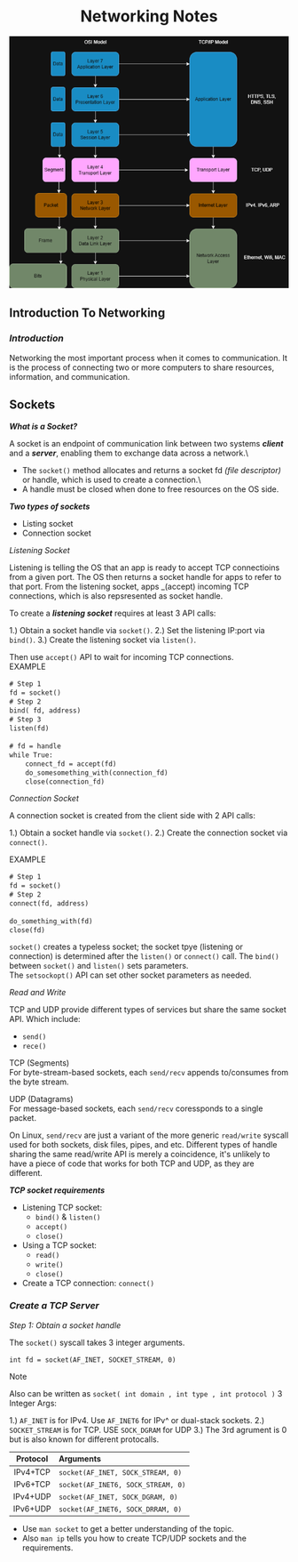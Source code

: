 <div align="center">
<h1 align="center">Networking Notes</h1>

<p align="center">
<img src="https://github.com/jracelis-hub/my-learning-notes/blob/main/images/osi_tcp_ip.png">
</p>

</div>

## Introduction To Networking

### ***Introduction***

Networking the most important process when it comes to communication. It is the process of connecting two or more computers to share resources, information, and communication.


## Sockets

***What is a Socket?***

A socket is an endpoint of communication link between two systems ***client*** and a ***server***, enabling them to exchange data across a network.\

* The `socket()` method allocates and returns a socket fd _(file descriptor)_ or handle, which is used to create a connection.\
* A handle must be closed when done to free resources on the OS side.


***Two types of sockets***

* Listing socket
* Connection socket

_Listening Socket_

Listening is telling the OS that an app is ready to accept TCP connectioins from a given port. The OS then returns a socket handle for apps to refer to that port. From the listening socket, apps _(accept) incoming TCP connections, which is also repsresented as socket handle. 

To create a ***listening socket*** requires at least 3 API calls:

1.) Obtain a socket handle via `socket()`.
2.) Set the listening IP:port via `bind()`.
3.) Create the listening socket via `listen()`.

Then use `accept()` API to wait for incoming TCP connections.\
EXAMPLE
```
# Step 1
fd = socket()
# Step 2
bind( fd, address)
# Step 3
listen(fd)

# fd = handle
while True:
	connect_fd = accept(fd)
	do_somesomething_with(connection_fd)
	close(connection_fd)
```

_Connection Socket_

A connection socket is created from the client side with 2 API calls:

1.) Obtain a socket handle via `socket()`.
2.) Create the connection socket via `connect()`.

EXAMPLE
```
# Step 1
fd = socket()
# Step 2
connect(fd, address)

do_something_with(fd)
close(fd)
```

`socket()` creates a typeless socket; the socket tpye (listening or connection) is determined after the `listen()` or `connect()` call. The `bind()` between `socket()` and `listen()` sets parameters.\
The `setsockopt()` API can set other socket parameters as needed.

_Read and Write_

TCP and UDP provide different types of services but share the same socket API. Which include:
* `send()`
* `rece()`

TCP (Segments)\
For byte-stream-based sockets, each `send/recv` appends to/consumes from the byte stream.

UDP (Datagrams)\
For message-based sockets, each `send/recv` coressponds to a single packet.

On Linux, `send/recv` are just a variant of the more generic `read/write` syscall used for both sockets, disk files, pipes, and etc. Different types of handle sharing the same read/write API is merely a coincidence, it's unlikely to have a piece of code that works for both TCP and UDP, as they are different.

***TCP socket requirements***

* Listening TCP socket:
	* `bind()` & `listen()`
	* `accept()`
	* `close()`
* Using a TCP socket:
	* `read()`
	* `write()`
	* `close()`
* Create a TCP connection: `connect()`

### ***Create a TCP Server***

_Step 1: Obtain a socket handle_

The `socket()` syscall takes 3 integer arguments.
```
int fd = socket(AF_INET, SOCKET_STREAM, 0)
```
> [!NOTE]
> Also can be written as `socket( int domain , int type , int protocol )`
3 Integer Args:

1.) `AF_INET` is for IPv4. Use `AF_INET6` for IPv^ or dual-stack sockets.
2.) `SOCKET_STREAM` is for TCP. USE `SOCK_DGRAM` for UDP
3.) The 3rd agrument is 0 but is also known for different protocalls.

| Protocol | Arguments |
|:---:|:---|
| IPv4+TCP | `socket(AF_INET, SOCK_STREAM, 0)` |
| IPv6+TCP | `socket(AF_INET6, SOCK_STREAM, 0)` |
| IPv4+UDP | `socket(AF_INET, SOCK_DGRAM, 0)` |
| IPv6+UDP | `socket(AF_INET6, SOCK_DRRAM, 0)` |

* Use `man socket` to get a better understanding of the topic.
* Also `man ip` tells you how to create TCP/UDP sockets and the requirements.










